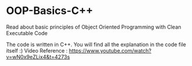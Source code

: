 # OOP-Basics-C++
Read about basic principles of Object Oriented Programming with Clean Executable Code

The code is written in C++. 
You will find all the explanation in the code file itself :)
Video Reference : https://www.youtube.com/watch?v=wN0x9eZLix4&t=4273s
